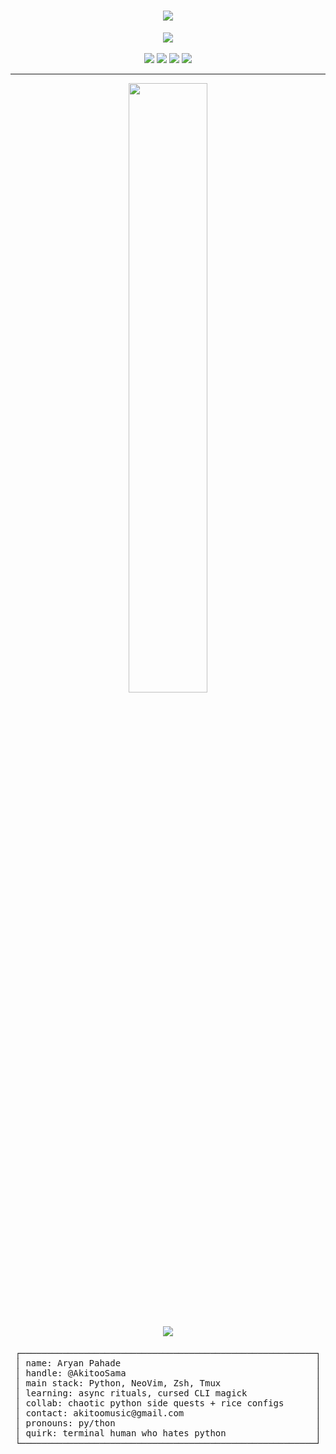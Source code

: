 <h1 align="center">
  <img src="https://readme-typing-svg.demolab.com?font=Fira+Code&size=26&duration=4000&pause=1000&color=FFB6C1&center=true&vCenter=true&width=700&lines=welcome+to+my+pretty+terminal+~;@AkitooSama;arch+linux+btw+%7C+hyprland+%7C+zsh+%7C+neovim">
</h1>

<div align="center">
  <img src="https://skillicons.dev/icons?i=python,linux,neovim,zig,godot" /><br/><br/>

  <img src="https://img.shields.io/badge/Arch-<3-1793d1?style=flat&logo=arch-linux&logoColor=white">
  <img src="https://img.shields.io/badge/WM-Hyprland-88c0d0?style=flat&logo=wayland&logoColor=white">
  <img src="https://img.shields.io/badge/Shell-Zsh-ffb6c1?style=flat&logo=gnu-bash&logoColor=white">
  <img src="https://img.shields.io/badge/Aesthetic-linuxcore-ff69b4?style=flat&logoColor=white">
</div>

---

<p align="center">
  <img src="https://i.imgur.com/gBxP6oJ.gif" width="50%" />
</p>

<h1 align="center">
  <img src="https://readme-typing-svg.demolab.com?font=Fira+Code&size=26&duration=4000&pause=1000&color=FFB6C1&center=true&vCenter=true&width=700&lines=system+fetch+~+~;about+me;">
</h1>

<div align="center">

<pre>
┌────────────────────────────────────────────────────────┐
│ name: Aryan Pahade                                     │
│ handle: @AkitooSama                                    │
│ main stack: Python, NeoVim, Zsh, Tmux                  │
│ learning: async rituals, cursed CLI magick             │
│ collab: chaotic python side quests + rice configs      │
│ contact: akitoomusic@gmail.com                         │
│ pronouns: py/thon                                      │
│ quirk: terminal human who hates python                 │
└────────────────────────────────────────────────────────┘
</pre>

</div>

<!---
AkitooSama/AkitooSama is a special repository because its `README.md`
appears on your GitHub profile. Preview this in dark mode — that's where it lives.
--->
